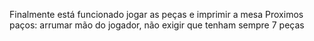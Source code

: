 Finalmente está funcionado jogar as peças e imprimir a mesa
Proximos paços: arrumar mão do jogador, não exigir que tenham sempre 7 peças
